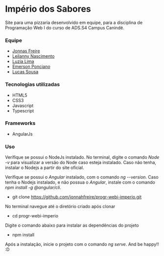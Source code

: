# Império dos Sabores

Site para uma pizzaria desenvolvido em equipe, para a disciplina de Programação Web I do curso de ADS.S4 Campus Canindé.

### Equipe

- [Jonnas Freire](https://github.com/jonnahfreire)
- [Leilanny Nascimento](https://github.com/Leilanny-nas)
- [Luzia Lima](https://github.com/luzialimadev )
- [Emerson Ponciano](https://github.com/EmersonPonciano)
- [Lucas Sousa](https://github.com/Luc5433s)


### Tecnologias utilizadas

- HTML5
- CSS3
- Javascript
- Typescript

### Frameworks

- AngularJs
### Uso

Verifique se possui o NodeJs instalado.
No terminal, digite o comando *Node -v* para visualizar a versão do Node caso esteja instalado.
Caso não tenha, instalar o Nodejs a partir do site oficial.

Verifique se possui o *Angular* instalado, com o comando *ng --version*.
Caso tenha o Nodejs instalado, e não possua o *Angular*, instale com o comando
*npm install -g @angular/cli*.

- git clone https://github.com/jonnahfreire/progr-webi-imperio.git

No terminal navegue até o diretório criado após clonar
- cd progr-webi-imperio

Digite o comando abaixo para instalar as dependências do projeto
- npm install

Após a instalação, inicie o projeto com o comando *ng serve*. And be happy!! :D